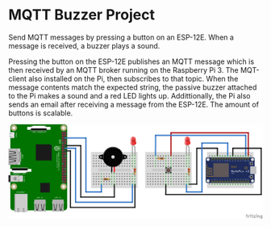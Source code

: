 # MQTT Buzzer Project
Send MQTT messages by pressing a button on an ESP-12E. When a message is received, a buzzer plays a sound.

Pressing the button on the ESP-12E publishes an MQTT message which is then received by an MQTT broker running on the Raspberry Pi 3. The MQT-client also installed on the Pi, then subscribes to that topic. When the message contents match the expected string, the passive buzzer attached to the Pi makes a sound and a red LED lights up. Addittionally, the Pi also sends an email after receiving a message from the ESP-12E. The amount of buttons is scalable.

![alt text](https://github.com/PyhaMarkus/mqtt-buzzer-project/blob/master/pictures/buzzerproject_bb.png "sketch")
